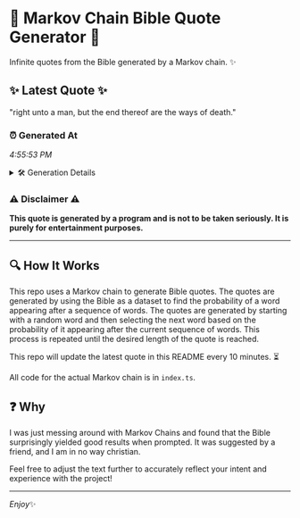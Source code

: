 # 📖 Markov Chain Bible Quote Generator 📖

Infinite quotes from the Bible generated by a Markov chain. ✨

## ✨ Latest Quote ✨
"right unto a man, but the end thereof are the ways of death."

### ⏰ Generated At
*4:55:53 PM*

<details>
    <summary>🛠️ Generation Details</summary>
    <p>
        <strong>🌱 Seed:</strong> right<br>
        <strong>🔄 Iterations:</strong> 12<br>
        <strong>📜 Context History:</strong><br>[ right ]: unto<br>[ right, unto ]: a<br>[ right, unto, a ]: man,<br>[ right, unto, a, man, ]: but<br>[ right, unto, a, man,, but ]: the<br>[ right, unto, a, man,, but, the ]: end<br>[ unto, a, man,, but, the, end ]: thereof<br>[ a, man,, but, the, end, thereof ]: are<br>[ man,, but, the, end, thereof, are ]: the<br>[ but, the, end, thereof, are, the ]: ways<br>[ the, end, thereof, are, the, ways ]: of<br>[ end, thereof, are, the, ways, of ]: death.<br>
    </p>
</details>

### ⚠️ Disclaimer ⚠️
**This quote is generated by a program and is not to be taken seriously. It is purely for entertainment purposes.**

---

## 🔍 How It Works

This repo uses a Markov chain to generate Bible quotes. The quotes are generated by using the Bible as a dataset to find the probability of a word appearing after a sequence of words. The quotes are generated by starting with a random word and then selecting the next word based on the probability of it appearing after the current sequence of words. This process is repeated until the desired length of the quote is reached.

This repo will update the latest quote in this README every 10 minutes. ⏳

All code for the actual Markov chain is in `index.ts`.

## ❓ Why

I was just messing around with Markov Chains and found that the Bible surprisingly yielded good results when prompted. 
It was suggested by a friend, and I am in no way christian.

Feel free to adjust the text further to accurately reflect your intent and experience with the project!

---

*Enjoy*✨
